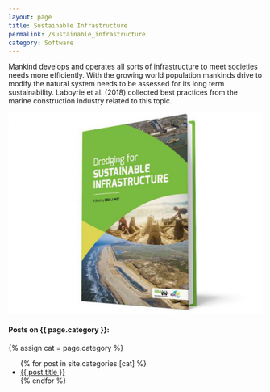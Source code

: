 ```yaml
---
layout: page
title: Sustainable Infrastructure
permalink: /sustainable_infrastructure
category: Software
---
```


Mankind develops and operates all sorts of infrastructure to meet societies needs more efficiently. With the growing world population mankinds drive to modify the natural system needs to be assessed for its long term sustainability. Laboyrie et al. (2018) collected best practices from the marine construction industry related to this topic.

<img src="assets/images/Dredging_for_Sustainable_Infrastructure.png" alt="Dredging for Sustainable Infrastructure">

<h4>Posts on {{ page.category }}:</h4>

{% assign cat = page.category %}
<ul>
  {% for post in site.categories.[cat] %}
    <li><a href="{{ post.url }}">{{ post.title }}</a></li>
  {% endfor %}
</ul>

